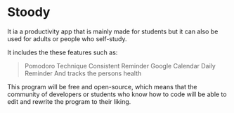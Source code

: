 # Stoody
 
 It ia a productivity app that is mainly made for students but it can also be used for adults or people who self-study.

It includes the these features such as:
>Pomodoro Technique
>Consistent Reminder 
>Google Calendar
>Daily Reminder 
>And tracks the persons health

This program will be free and open-source, which means that the community of developers or students who know how to code will be able to
edit and rewrite the program to their liking.
